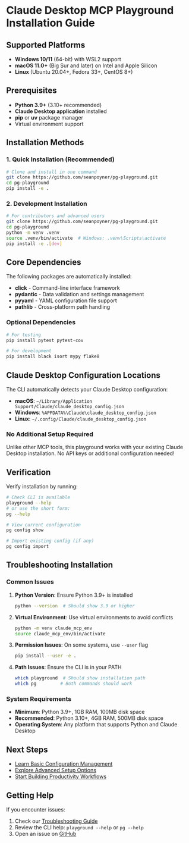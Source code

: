 # Claude Desktop MCP Playground Installation Guide

## Supported Platforms

- **Windows 10/11** (64-bit) with WSL2 support
- **macOS 11.0+** (Big Sur and later) on Intel and Apple Silicon
- **Linux** (Ubuntu 20.04+, Fedora 33+, CentOS 8+)

## Prerequisites

- **Python 3.9+** (3.10+ recommended)
- **Claude Desktop application** installed
- **pip** or **uv** package manager
- Virtual environment support

## Installation Methods

### 1. Quick Installation (Recommended)

```bash
# Clone and install in one command
git clone https://github.com/seanpoyner/pg-playground.git
cd pg-playground
pip install -e .
```

### 2. Development Installation

```bash
# For contributors and advanced users
git clone https://github.com/seanpoyner/pg-playground.git
cd pg-playground
python -m venv .venv
source .venv/bin/activate  # Windows: .venv\Scripts\activate
pip install -e .[dev]
```

## Core Dependencies

The following packages are automatically installed:

- **click** - Command-line interface framework
- **pydantic** - Data validation and settings management
- **pyyaml** - YAML configuration file support
- **pathlib** - Cross-platform path handling

### Optional Dependencies

```bash
# For testing
pip install pytest pytest-cov

# For development
pip install black isort mypy flake8
```

## Claude Desktop Configuration Locations

The CLI automatically detects your Claude Desktop configuration:

- **macOS**: `~/Library/Application Support/Claude/claude_desktop_config.json`
- **Windows**: `%APPDATA%\Claude\claude_desktop_config.json`
- **Linux**: `~/.config/Claude/claude_desktop_config.json`

### No Additional Setup Required

Unlike other MCP tools, this playground works with your existing Claude Desktop installation. No API keys or additional configuration needed!

## Verification

Verify installation by running:

```bash
# Check CLI is available
playground --help
# or use the short form:
pg --help

# View current configuration
pg config show

# Import existing config (if any)
pg config import
```

## Troubleshooting Installation

### Common Issues

1. **Python Version**: Ensure Python 3.9+ is installed
   ```bash
   python --version  # Should show 3.9 or higher
   ```

2. **Virtual Environment**: Use virtual environments to avoid conflicts
   ```bash
   python -m venv claude_mcp_env
   source claude_mcp_env/bin/activate
   ```

3. **Permission Issues**: On some systems, use `--user` flag
   ```bash
   pip install --user -e .
   ```

4. **Path Issues**: Ensure the CLI is in your PATH
   ```bash
   which playground  # Should show installation path
   which pg         # Both commands should work
   ```

### System Requirements

- **Minimum**: Python 3.9+, 1GB RAM, 100MB disk space
- **Recommended**: Python 3.10+, 4GB RAM, 500MB disk space
- **Operating System**: Any platform that supports Python and Claude Desktop

## Next Steps

- [Learn Basic Configuration Management](03-basic-configuration.md)
- [Explore Advanced Setup Options](04-advanced-setup.md)
- [Start Building Productivity Workflows](05-productivity-workflows.md)

## Getting Help

If you encounter issues:

1. Check our [Troubleshooting Guide](07-troubleshooting.md)
2. Review the CLI help: `playground --help` or `pg --help`
3. Open an issue on [GitHub](https://github.com/seanpoyner/pg-playground/issues)
